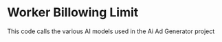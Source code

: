 # Worker Billowing Limit

This code calls the various AI models used in the Ai Ad Generator project
